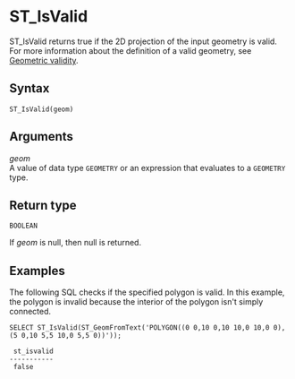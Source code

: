 # ST\_IsValid<a name="ST_IsValid-function"></a>

ST\_IsValid returns true if the 2D projection of the input geometry is valid\. For more information about the definition of a valid geometry, see [Geometric validity](spatial-terminology.md#spatial-terminology-validity)\. 

## Syntax<a name="ST_IsValid-function-syntax"></a>

```
ST_IsValid(geom)
```

## Arguments<a name="ST_IsValid-function-arguments"></a>

 *geom*   
A value of data type `GEOMETRY` or an expression that evaluates to a `GEOMETRY` type\. 

## Return type<a name="ST_IsValid-function-return"></a>

`BOOLEAN`

If *geom* is null, then null is returned\. 

## Examples<a name="ST_IsValid-function-examples"></a>

The following SQL checks if the specified polygon is valid\. In this example, the polygon is invalid because the interior of the polygon isn't simply connected\. 

```
SELECT ST_IsValid(ST_GeomFromText('POLYGON((0 0,10 0,10 10,0 10,0 0),(5 0,10 5,5 10,0 5,5 0))'));
```

```
 st_isvalid
-----------
 false
```